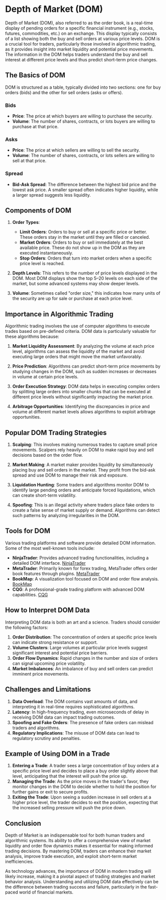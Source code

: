 # Depth of Market (DOM)

Depth of Market (DOM), also referred to as the order book, is a real-time display of pending orders for a specific financial instrument (e.g., stocks, futures, commodities, etc.) on an exchange. This display typically consists of a list showing both the buy and sell orders at various price levels. DOM is a crucial tool for traders, particularly those involved in algorithmic trading, as it provides insight into market liquidity and potential price movements. The information in the DOM helps traders understand the buy and sell interest at different price levels and thus predict short-term price changes.

## The Basics of DOM

DOM is structured as a table, typically divided into two sections: one for buy orders (bids) and the other for sell orders (asks or offers). 

### Bids
- **Price**: The price at which buyers are willing to purchase the security.
- **Volume**: The number of shares, contracts, or lots buyers are willing to purchase at that price.

### Asks
- **Price**: The price at which sellers are willing to sell the security.
- **Volume**: The number of shares, contracts, or lots sellers are willing to sell at that price.

### Spread
- **Bid-Ask Spread**: The difference between the highest bid price and the lowest ask price. A smaller spread often indicates higher liquidity, while a larger spread suggests less liquidity.

## Components of DOM

1. **Order Types**:
    - **Limit Orders**: Orders to buy or sell at a specific price or better. These orders stay in the market until they are filled or canceled.
    - **Market Orders**: Orders to buy or sell immediately at the best available price. These do not show up in the DOM as they are executed instantaneously.
    - **Stop Orders**: Orders that turn into market orders when a specific price level is reached.

2. **Depth Levels**: This refers to the number of price levels displayed in the DOM. Most DOM displays show the top 5–20 levels on each side of the market, but some advanced systems may show deeper levels.

3. **Volume**: Sometimes called "order size," this indicates how many units of the security are up for sale or purchase at each price level.

## Importance in Algorithmic Trading

Algorithmic trading involves the use of computer algorithms to execute trades based on pre-defined criteria. DOM data is particularly valuable for these algorithms because:

1. **Market Liquidity Assessment**: By analyzing the volume at each price level, algorithms can assess the liquidity of the market and avoid executing large orders that might move the market unfavorably.

2. **Price Prediction**: Algorithms can predict short-term price movements by studying changes in the DOM, such as sudden increases or decreases in volume at certain price levels.

3. **Order Execution Strategy**: DOM data helps in executing complex orders by splitting large orders into smaller chunks that can be executed at different price levels without significantly impacting the market price.

4. **Arbitrage Opportunities**: Identifying the discrepancies in price and volume at different market levels allows algorithms to exploit arbitrage opportunities.

## Popular DOM Trading Strategies

1. **Scalping**: This involves making numerous trades to capture small price movements. Scalpers rely heavily on DOM to make rapid buy and sell decisions based on the order flow.

2. **Market Making**: A market maker provides liquidity by simultaneously placing buy and sell orders in the market. They profit from the bid-ask spread and use DOM to manage their risk and exposure.

3. **Liquidation Hunting**: Some traders and algorithms monitor DOM to identify large pending orders and anticipate forced liquidations, which can create short-term volatility.

4. **Spoofing**: This is an illegal activity where traders place fake orders to create a false sense of market supply or demand. Algorithms can detect such patterns by analyzing irregularities in the DOM.

## Tools for DOM

Various trading platforms and software provide detailed DOM information. Some of the most well-known tools include:

- **NinjaTrader**: Provides advanced trading functionalities, including a detailed DOM interface. [NinjaTrader](https://ninjatrader.com)
- **MetaTrader**: Primarily known for forex trading, MetaTrader offers order book features through plugins. [MetaTrader](https://www.metatrader4.com)
- **BookMap**: A visualization tool focused on DOM and order flow analysis. [BookMap](https://bookmap.com)
- **CQG**: A professional-grade trading platform with advanced DOM capabilities. [CQG](https://www.cqg.com)

## How to Interpret DOM Data

Interpreting DOM data is both an art and a science. Traders should consider the following factors:

1. **Order Distribution**: The concentration of orders at specific price levels can indicate strong resistance or support.
2. **Volume Clusters**: Large volumes at particular price levels suggest significant interest and potential price barriers.
3. **Order Flow Dynamics**: Rapid changes in the number and size of orders can signal upcoming price volatility.
4. **Market Imbalances**: An imbalance of buy and sell orders can predict imminent price movements.

## Challenges and Limitations

1. **Data Overload**: The DOM contains vast amounts of data, and interpreting it in real-time requires sophisticated algorithms.
2. **Latency**: In high-frequency trading, even microseconds of delay in receiving DOM data can impact trading outcomes.
3. **Spoofing and Fake Orders**: The presence of fake orders can mislead traders and algorithms.
4. **Regulatory Implications**: The misuse of DOM data can lead to regulatory scrutiny and penalties.

## Example of Using DOM in a Trade

1. **Entering a Trade**: A trader sees a large concentration of buy orders at a specific price level and decides to place a buy order slightly above that level, anticipating that the interest will push the price up.
2. **Managing the Trade**: As the price moves in the trader's favor, they monitor changes in the DOM to decide whether to hold the position for further gains or exit to secure profits.
3. **Exiting the Trade**: Upon seeing a sudden increase in sell orders at a higher price level, the trader decides to exit the position, expecting that the increased selling pressure will push the price down.

## Conclusion

Depth of Market is an indispensable tool for both human traders and algorithmic systems. Its ability to offer a comprehensive view of market liquidity and order flow dynamics makes it essential for making informed trading decisions. By mastering DOM, traders can enhance their market analysis, improve trade execution, and exploit short-term market inefficiencies.

As technology advances, the importance of DOM in modern trading will likely increase, making it a pivotal aspect of trading strategies and market behavior analysis. Understanding and utilizing DOM data effectively can be the difference between trading success and failure, particularly in the fast-paced world of financial markets.